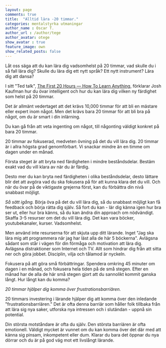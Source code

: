 ```yaml
---
layout: page
comments: true
title:  "Alltid lära -20 timmar."
categories: mentalstyrka utmaningar
author_name : Oscar T.
author_url : /author/tege
author_avatar: otege
show_avatar : true
feature_image: own
show_related_posts: false
---
```



Låt oss säga att du kan lära dig vadsomhelst på 20 timmar, vad skulle du i så fall lära dig?
Skulle du lära dig ett nytt språk? Ett nytt instrument? Lära dig att dansa?

I sitt "Ted talk", 
[The First 20 Hours — How To Learn Anything](https://www.youtube.com/watch?v=5MgBikgcWnY), förklarar Josh Kaufman hur du övar intelligent och hur du kan lära dig vilken ny färdighet som helst på
20 timmar.

Det är allmänt vedertaget att det krävs 10,000 timmar för att bli en mästare eller expert inom något. Men det krävs bara 20 timmar för att bli bra på något, om du är smart i din inlärning.

Du kan gå från att veta ingenting om något, till någonting väldigt konkret på bara 20 timmar.

20 timmar av fokuserad, medveten övning på det du vill lära dig. 20 timmar är i allra högsta grad genomförbart. Vi snackar mindre än en timme om dagen under en månad.

Första steget är att bryta ned färdigheten i mindre beståndsdelar. Bestäm exakt vad du vill klara av när du är färdig.

Desto mer du kan bryta ned färdigheten i olika beståndsdelar, desto lättare blir det att avgöra vad du ska fokusera på för att kunna klara det du vill.
Och när du övar på de viktigaste grejerna först, kan du förbättra din nivå snabbast möjligt.

*Så sätt igång.* Börja öva på det du vill lära dig, så du snabbast möjligt kan få feedback och börja rätta dig själv.
Så fort du kan - lär dig känna igen hur bra ser ut, eller hur bra känns, så du kan ändra din approach om nödvändigt.
Skaffa 3-5 resurser om det du vill lära dig. Det kan vara böcker, youtubekanaler, kurser. Vadsomhelst.

Men använd inte resurserna för att skjuta upp ditt lärande. Inget "Jag ska lära mig att programmera när jag har läst alla de här 5 böckerna".
Avlägsna sådant som står i vägen för din förmåga och motivation att lära dig. Avlägsna distraktioner som
Internet och TV. Allt som hindrar dig från att sitta ner och göra jobbet. Disciplin, vilja och tålamod är nyckeln.

Fokusera på att göra små förbättringar. Spendera omkring 45 minuter om dagen i en månad, och fokusera hela tiden på de små stegen.
Efter en månad har de alla de här små stegen gjort att du sannolikt kommit ganska långt. Hur långt kan du komma?

*20 timmar hjälper dig komma över frustrationsbarriären.*

20 timmars investering i lärande hjälper dig att komma över den inledande "frustrationsbarriären." Det är ofta denna barriär som håller folk
tillbaka från att lära sig nya saker, utforska nya intressen och i slutändan - uppnå sin potential.

Din största motståndare är ofta du själv. Den största barriären är ofta emotionell. Väldigt mycket är vunnet om du kan komma över det där med att känna sig
pinsam, inkompetent eller dum. Klarar du bara det öppnar du nya dörrar och du är på god väg mot ett livslångt lärande.
